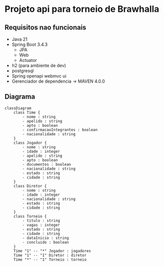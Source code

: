 # Projeto api para torneio de Brawhalla

## Requisitos nao funcionais

- Java 21
- Spring Boot 3.4.3
  - JPA
  - Web
  - Actuator
- h2 (para ambiente de dev)
- postgresql
- Spring openapi webmvc ui
- Gerenciador de dependencia -> MAVEN 4.0.0

## Diagrama

```mermaid
classDiagram
    class Time {
        - nome : string
        - apelido : string
        - apto : boolean
        - confirmacaoIntegrantes : boolean
        - nacionalidade : string
    }
    class Jogador {
        - nome : string
        - idade : integer
        - apelido : string
        - apto : boolean
        - documentos : boolean
        - nacionalidade : string
        - estado : string
        - cidade : string
    }
    class Diretor {
        - nome : string
        - idade : integer
        - nacionalidade : string
        - estado : string
        - cidade : string
    }
    class Torneio {
        - titulo : string
        - vagas : integer
        - estado : string
        - cidade : string
        - dataInicio : string
        - concluido : boolean
    }
    Time "1" -- "*" Jogador : jogadores
    Time "1" -- "1" Diretor : diretor
    Time "*" -- "1" Torneio : torneio
```
